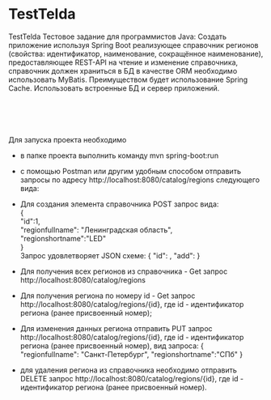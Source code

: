# TestTelda
 TestTelda
Тестовое задание для программистов Java: Создать приложение используя Spring Boot реализующее справочник регионов
(свойства: идентификатор, наименование, сокращённое наименование), предоставляющее REST-API на чтение и изменение
справочника, справочник должен храниться в БД в качестве ORM необходимо использовать MyBatis. Преимуществом будет
использование Spring Cache. Использовать встроенные БД и сервер приложений.<br>  
<br>  
<br>  
Для запуска проекта необходимо 
- в папке проекта выполнить команду mvn spring-boot:run
- с помощью Postman или другим удобным способом отправить запросы по адресу http://localhost:8080/catalog/regions
следующего вида:
- Для создания элемента справочника POST запрос вида:<br>
 {<br>
"id":1,<br>
"regionfullname": "Ленинградская область",<br>
"regionshortname":"LED"<br>
}<br>
Запрос удовлетворяет JSON схеме:
    {
        "id": <number>,
        "add": <number>
    }


- Для получения всех регионов из справочника - Get запрос http://localhost:8080/catalog/regions
- Для получения региона по номеру id - Get запрос http://localhost:8080/catalog/regions/{id}, где id - идентификатор региона (ранее присвоенный номер);
- Для изменения данных региона отправить PUT запрос  http://localhost:8080/catalog/regions/{id}, где id - идентификатор региона (ранее присвоенный номер), вид запроса:
{
"regionfullname": "Санкт-Петербург",
"regionshortname":"СПб"
}
- для удаления региона из справочника необходимо отправить DELETE запрос http://localhost:8080/catalog/regions/{id}, где id - идентификатор региона (ранее присвоенный номер).

